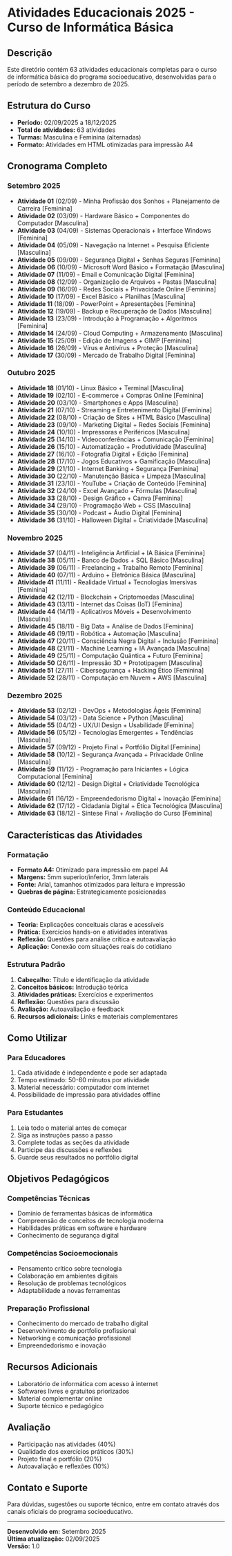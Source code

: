# Atividades Educacionais 2025 - Curso de Informática Básica

## Descrição
Este diretório contém 63 atividades educacionais completas para o curso de informática básica do programa socioeducativo, desenvolvidas para o período de setembro a dezembro de 2025.

## Estrutura do Curso
- **Período:** 02/09/2025 a 18/12/2025
- **Total de atividades:** 63 atividades
- **Turmas:** Masculina e Feminina (alternadas)
- **Formato:** Atividades em HTML otimizadas para impressão A4

## Cronograma Completo

### Setembro 2025
- **Atividade 01** (02/09) - Minha Profissão dos Sonhos + Planejamento de Carreira [Feminina]
- **Atividade 02** (03/09) - Hardware Básico + Componentes do Computador [Masculina]
- **Atividade 03** (04/09) - Sistemas Operacionais + Interface Windows [Feminina]
- **Atividade 04** (05/09) - Navegação na Internet + Pesquisa Eficiente [Masculina]
- **Atividade 05** (09/09) - Segurança Digital + Senhas Seguras [Feminina]
- **Atividade 06** (10/09) - Microsoft Word Básico + Formatação [Masculina]
- **Atividade 07** (11/09) - Email e Comunicação Digital [Feminina]
- **Atividade 08** (12/09) - Organização de Arquivos + Pastas [Masculina]
- **Atividade 09** (16/09) - Redes Sociais + Privacidade Online [Feminina]
- **Atividade 10** (17/09) - Excel Básico + Planilhas [Masculina]
- **Atividade 11** (18/09) - PowerPoint + Apresentações [Feminina]
- **Atividade 12** (19/09) - Backup e Recuperação de Dados [Masculina]
- **Atividade 13** (23/09) - Introdução à Programação + Algoritmos [Feminina]
- **Atividade 14** (24/09) - Cloud Computing + Armazenamento [Masculina]
- **Atividade 15** (25/09) - Edição de Imagens + GIMP [Feminina]
- **Atividade 16** (26/09) - Vírus e Antivírus + Proteção [Masculina]
- **Atividade 17** (30/09) - Mercado de Trabalho Digital [Feminina]

### Outubro 2025
- **Atividade 18** (01/10) - Linux Básico + Terminal [Masculina]
- **Atividade 19** (02/10) - E-commerce + Compras Online [Feminina]
- **Atividade 20** (03/10) - Smartphones e Apps [Masculina]
- **Atividade 21** (07/10) - Streaming e Entretenimento Digital [Feminina]
- **Atividade 22** (08/10) - Criação de Sites + HTML Básico [Masculina]
- **Atividade 23** (09/10) - Marketing Digital + Redes Sociais [Feminina]
- **Atividade 24** (10/10) - Impressoras e Periféricos [Masculina]
- **Atividade 25** (14/10) - Videoconferências + Comunicação [Feminina]
- **Atividade 26** (15/10) - Automatização + Produtividade [Masculina]
- **Atividade 27** (16/10) - Fotografia Digital + Edição [Feminina]
- **Atividade 28** (17/10) - Jogos Educativos + Gamificação [Masculina]
- **Atividade 29** (21/10) - Internet Banking + Segurança [Feminina]
- **Atividade 30** (22/10) - Manutenção Básica + Limpeza [Masculina]
- **Atividade 31** (23/10) - YouTube + Criação de Conteúdo [Feminina]
- **Atividade 32** (24/10) - Excel Avançado + Fórmulas [Masculina]
- **Atividade 33** (28/10) - Design Gráfico + Canva [Feminina]
- **Atividade 34** (29/10) - Programação Web + CSS [Masculina]
- **Atividade 35** (30/10) - Podcast + Áudio Digital [Feminina]
- **Atividade 36** (31/10) - Halloween Digital + Criatividade [Masculina]

### Novembro 2025
- **Atividade 37** (04/11) - Inteligência Artificial + IA Básica [Feminina]
- **Atividade 38** (05/11) - Banco de Dados + SQL Básico [Masculina]
- **Atividade 39** (06/11) - Freelancing + Trabalho Remoto [Feminina]
- **Atividade 40** (07/11) - Arduino + Eletrônica Básica [Masculina]
- **Atividade 41** (11/11) - Realidade Virtual + Tecnologias Imersivas [Feminina]
- **Atividade 42** (12/11) - Blockchain + Criptomoedas [Masculina]
- **Atividade 43** (13/11) - Internet das Coisas (IoT) [Feminina]
- **Atividade 44** (14/11) - Aplicativos Móveis + Desenvolvimento [Masculina]
- **Atividade 45** (18/11) - Big Data + Análise de Dados [Feminina]
- **Atividade 46** (19/11) - Robótica + Automação [Masculina]
- **Atividade 47** (20/11) - Consciência Negra Digital + Inclusão [Feminina]
- **Atividade 48** (21/11) - Machine Learning + IA Avançada [Masculina]
- **Atividade 49** (25/11) - Computação Quântica + Futuro [Feminina]
- **Atividade 50** (26/11) - Impressão 3D + Prototipagem [Masculina]
- **Atividade 51** (27/11) - Cibersegurança + Hacking Ético [Feminina]
- **Atividade 52** (28/11) - Computação em Nuvem + AWS [Masculina]

### Dezembro 2025
- **Atividade 53** (02/12) - DevOps + Metodologias Ágeis [Feminina]
- **Atividade 54** (03/12) - Data Science + Python [Masculina]
- **Atividade 55** (04/12) - UX/UI Design + Usabilidade [Feminina]
- **Atividade 56** (05/12) - Tecnologias Emergentes + Tendências [Masculina]
- **Atividade 57** (09/12) - Projeto Final + Portfólio Digital [Feminina]
- **Atividade 58** (10/12) - Segurança Avançada + Privacidade Online [Masculina]
- **Atividade 59** (11/12) - Programação para Iniciantes + Lógica Computacional [Feminina]
- **Atividade 60** (12/12) - Design Digital + Criatividade Tecnológica [Masculina]
- **Atividade 61** (16/12) - Empreendedorismo Digital + Inovação [Feminina]
- **Atividade 62** (17/12) - Cidadania Digital + Ética Tecnológica [Masculina]
- **Atividade 63** (18/12) - Síntese Final + Avaliação do Curso [Feminina]

## Características das Atividades

### Formatação
- **Formato A4:** Otimizado para impressão em papel A4
- **Margens:** 5mm superior/inferior, 3mm laterais
- **Fonte:** Arial, tamanhos otimizados para leitura e impressão
- **Quebras de página:** Estrategicamente posicionadas

### Conteúdo Educacional
- **Teoria:** Explicações conceituais claras e acessíveis
- **Prática:** Exercícios hands-on e atividades interativas
- **Reflexão:** Questões para análise crítica e autoavaliação
- **Aplicação:** Conexão com situações reais do cotidiano

### Estrutura Padrão
1. **Cabeçalho:** Título e identificação da atividade
2. **Conceitos básicos:** Introdução teórica
3. **Atividades práticas:** Exercícios e experimentos
4. **Reflexão:** Questões para discussão
5. **Avaliação:** Autoavaliação e feedback
6. **Recursos adicionais:** Links e materiais complementares

## Como Utilizar

### Para Educadores
1. Cada atividade é independente e pode ser adaptada
2. Tempo estimado: 50-60 minutos por atividade
3. Material necessário: computador com internet
4. Possibilidade de impressão para atividades offline

### Para Estudantes
1. Leia todo o material antes de começar
2. Siga as instruções passo a passo
3. Complete todas as seções da atividade
4. Participe das discussões e reflexões
5. Guarde seus resultados no portfólio digital

## Objetivos Pedagógicos

### Competências Técnicas
- Domínio de ferramentas básicas de informática
- Compreensão de conceitos de tecnologia moderna
- Habilidades práticas em software e hardware
- Conhecimento de segurança digital

### Competências Socioemocionais
- Pensamento crítico sobre tecnologia
- Colaboração em ambientes digitais
- Resolução de problemas tecnológicos
- Adaptabilidade a novas ferramentas

### Preparação Profissional
- Conhecimento do mercado de trabalho digital
- Desenvolvimento de portfolio profissional
- Networking e comunicação profissional
- Empreendedorismo e inovação

## Recursos Adicionais
- Laboratório de informática com acesso à internet
- Softwares livres e gratuitos priorizados
- Material complementar online
- Suporte técnico e pedagógico

## Avaliação
- Participação nas atividades (40%)
- Qualidade dos exercícios práticos (30%)
- Projeto final e portfólio (20%)
- Autoavaliação e reflexões (10%)

## Contato e Suporte
Para dúvidas, sugestões ou suporte técnico, entre em contato através dos canais oficiais do programa socioeducativo.

---
**Desenvolvido em:** Setembro 2025  
**Última atualização:** 02/09/2025  
**Versão:** 1.0
